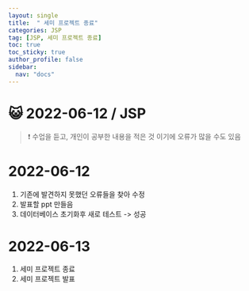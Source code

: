 ```yaml
---
layout: single
title:  " 세미 프로젝트 종료"
categories: JSP
tag: [JSP, 세미 프로젝트 종료]
toc: true
toc_sticky: true
author_profile: false
sidebar:
  nav: "docs"
---
```


# 😺 2022-06-12 / JSP

<!--Quote-->
> ❗ 수업을 듣고, 개인이 공부한 내용을 적은 것 이기에 오류가 많을 수도 있음


# 2022-06-12

1. 기존에 발견하지 못했던 오류들을 찾아 수정
2. 발표할 ppt 만들음
3. 데이터베이스 초기화후 새로 테스트 -> 성공

# 2022-06-13
1. 세미 프로젝트 종료
2. 세미 프로젝트 발표